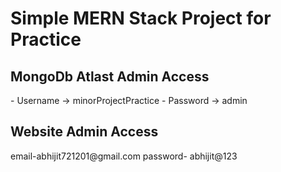 <h1>Simple MERN Stack Project for Practice</h1>

<h2>MongoDb Atlast Admin Access </h2>
- Username -> minorProjectPractice 
- Password -> admin

<h2>Website Admin Access </h2>
email-abhijit721201@gmail.com
password- abhijit@123
